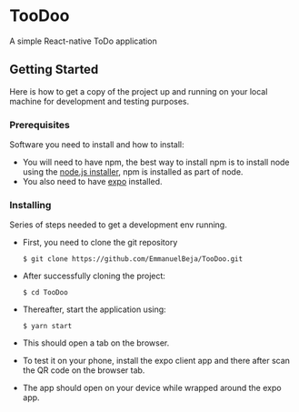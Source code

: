 # TooDoo

A simple React-native ToDo application

## Getting Started

Here is how to get a copy of the project up and running on your local machine for development and testing purposes.

### Prerequisites

Software you need to install and how to install:

* You will need to have npm, the best way to install npm is to install node using the [node.js installer](https://nodejs.org/en/download/), npm is installed as part of node.
* You also need to have [expo](https://expo.io/learn) installed.

### Installing

Series of steps needed to get a development env running.

* First, you need to clone the git repository

  `$ git clone https://github.com/EmmanuelBeja/TooDoo.git`

* After successfully cloning the project:

  `$ cd TooDoo`

* Thereafter, start the application using:

  `$ yarn start`

* This should open a tab on the browser.
* To test it on your phone, install the expo client app and there after scan the QR code on the browser tab.
* The app should open on your device while wrapped around the expo app.

